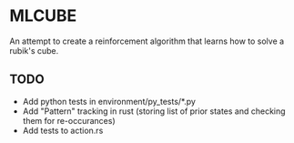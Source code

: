 # MLCUBE
An attempt to create a reinforcement algorithm that learns how to solve a rubik's cube.


## TODO

- Add python tests in environment/py_tests/*.py
- Add "Pattern" tracking in rust (storing list of prior states and checking them for re-occurances)
- Add tests to action.rs
